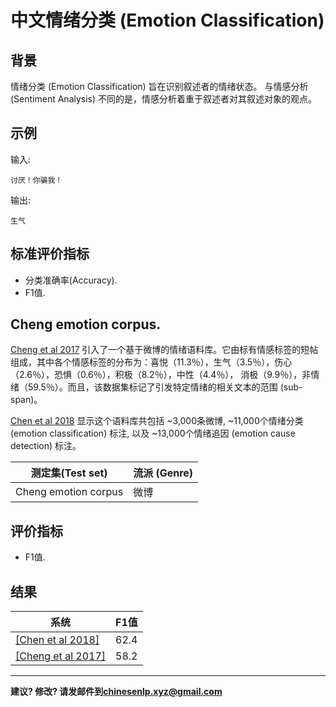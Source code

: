 # 中文情绪分类 (Emotion Classification)

## 背景

情绪分类 (Emotion Classification) 旨在识别叙述者的情绪状态。 与情感分析 (Sentiment Analysis) 不同的是，情感分析着重于叙述者对其叙述对象的观点。

## 示例

输入:

```
讨厌！你骗我！
```
输出:

```
生气
```

## 标准评价指标

- 分类准确率(Accuracy).
- F1值.


## <span class="t">Cheng emotion corpus</span>.

[Cheng et al 2017](https://dl.acm.org/citation.cfm?id=3132684) 引入了一个基于微博的情绪语料库。它由标有情感标签的短帖组成，其中各个情感标签的分布为：喜悦（11.3％），生气（3.5％），伤心（2.6％），恐惧（0.6％），积极（8.2％），中性（4.4％）， 消极（9.9％），非情绪（59.5％）。而且，该数据集标记了引发特定情绪的相关文本的范围 (sub-span)。

[Chen et al 2018](http://aclweb.org/anthology/D18-1066) 显示这个语料库共包括 ~3,000条微博, ~11,000个情绪分类 (emotion classification) 标注, 以及 ~13,000个情绪追因 (emotion cause detection) 标注。

|  测定集(Test set) | 流派 (Genre) |
| --- | --- |
|  Cheng emotion corpus | 微博 |

## 评价指标
- F1值.

## 结果

|  系统 | F1值 |
| --- | --- |
|  [[Chen et al 2018]](http://aclweb.org/anthology/D18-1066) | 62.4 |
|  [[Cheng et al 2017]](https://dl.acm.org/citation.cfm?id=3132684) | 58.2 |


---

**建议? 修改? 请发邮件到[chinesenlp.xyz@gmail.com](mailto:chinesenlp.xyz@gmail.com)**



